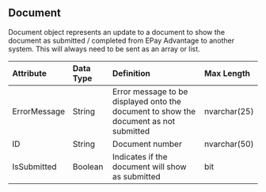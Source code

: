 ## Document
Document object represents an update to a document to show the document as submitted / completed from EPay Advantage to another system. This will always need to be sent as an array or list.

| Attribute | Data Type | Definition | Max Length |
| :----------- | :--------- | :--------- | :--------- |
| ErrorMessage | String | Error message to be displayed onto the document to show the document as not submitted | nvarchar(25) |
| ID | String | Document number  | nvarchar(50) |
| IsSubmitted | Boolean | Indicates if the document will show as submitted | bit |

